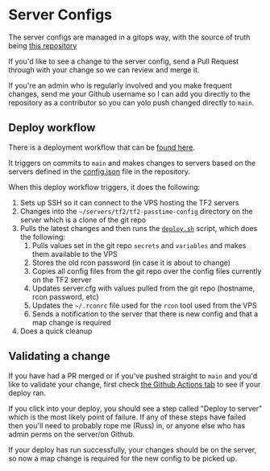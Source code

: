 # Server Configs

The server configs are managed in a gitops way, with the source of truth being [this repository](https://github.com/GoodGuyGroves/tf2-passtime-config)

If you'd like to see a change to the server config, send a Pull Request through with your change so we can review and merge it.

If you're an admin who is regularly involved and you make frequent changes, send me your Github username so I can add you directly to the repository as a contributor so you can yolo push changed directly to `main`.


## Deploy workflow

There is a deployment workflow that can be [found here](https://github.com/GoodGuyGroves/tf2-passtime-config/blob/main/.github/workflows/deploy-tf2-configs.yml).

It triggers on commits to `main` and makes changes to servers based on the servers defined in the [config.json](https://github.com/GoodGuyGroves/tf2-passtime-config/blob/main/config.json) file in the repository.

When this deploy workflow triggers, it does the following:

1. Sets up SSH so it can connect to the VPS hosting the TF2 servers
1. Changes into the `~/servers/tf2/tf2-passtime-config` directory on the server which is a clone of the git repo
1. Pulls the latest changes and then runs the [`deploy.sh`](https://github.com/GoodGuyGroves/tf2-passtime-config/blob/main/deploy.sh) script, which does the following:
    1. Pulls values set in the git repo `secrets` and `variables` and makes them available to the VPS
    1. Stores the old rcon password (in case it is about to change)
    1. Copies all config files from the git repo over the config files currently on the TF2 server
    1. Updates server.cfg with values pulled from the git repo (hostname, rcon password, etc)
    1. Updates the `~/.rconrc` file used for the `rcon` tool used from the VPS
    1. Sends a notification to the server that there is new config and that a map change is required
1. Does a quick cleanup


## Validating a change

If you have had a PR merged or if you've pushed straight to `main` and you'd like to validate your change, first check [the Github Actions tab](https://github.com/GoodGuyGroves/tf2-passtime-config/actions) to see if your deploy ran.

If you click into your deploy, you should see a step called "Deploy to server" which is the most likely point of failure. If any of these steps have failed then you'll need to probably rope me (Russ) in, or anyone else who has admin perms on the server/on Github.

If your deploy has run successfully, your changes should be on the server, so now a map change is required for the new config to be picked up.
